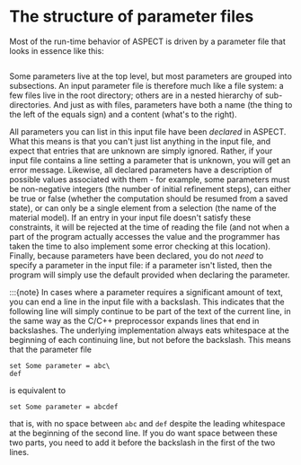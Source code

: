 # The structure of parameter files

Most of the run-time behavior of ASPECT is
driven by a parameter file that looks in essence like this:

```{literalinclude} ../../../../manual/cookbooks/overview/doc/structure.part.prm
```

Some parameters live at the top level, but most parameters are grouped into
subsections. An input parameter file is therefore much like a file system: a
few files live in the root directory; others are in a nested hierarchy of
sub-directories. And just as with files, parameters have both a name (the
thing to the left of the equals sign) and a content (what's to the
right).

All parameters you can list in this input file have been *declared* in
ASPECT. What this means is that you can't just
list anything in the input file, and expect that entries that are unknown are
simply ignored. Rather, if your input file contains a line setting a parameter
that is unknown, you will get an error message. Likewise, all declared
parameters have a description of possible values associated with them -
for example, some parameters must be non-negative integers (the number of
initial refinement steps), can either be true or false (whether the
computation should be resumed from a saved state), or can only be a single
element from a selection (the name of the material model). If an entry in your
input file doesn't satisfy these constraints, it will be rejected at the
time of reading the file (and not when a part of the program actually accesses
the value and the programmer has taken the time to also implement some error
checking at this location). Finally, because parameters have been declared,
you do not *need* to specify a parameter in the input file: if a parameter
isn't listed, then the program will simply use the default provided when
declaring the parameter.

:::{note}
In cases where a parameter requires a significant amount of text, you can end a line in the
input file with a backslash. This indicates that the following line will simply continue to be part
of the text of the current line, in the same way as the C/C++ preprocessor expands lines that
end in backslashes. The underlying implementation always eats whitespace at the beginning of
each continuing line, but not before the backslash. This means that the parameter file
```
set Some parameter = abc\
def
```
is equivalent to
```
set Some parameter = abcdef
```
that is, with no space between `abc` and `def` despite the leading whitespace at the beginning of
the second line. If you do want space between these two parts, you need to add it before the
backslash in the first of the two lines.
